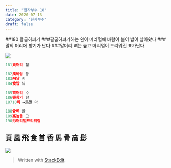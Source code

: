 ```yaml
---
title: "한자부수 18"
date: 2020-07-13
category: "한자부수"
draft: false
---
```


##180  팔굽혀펴기
###팔굽혀펴기하는 완이 머리혈에 바람이 불어 밥이 날아왔다
###말의 머리에 향기가 난다
###말머리 뼈는 높고 머리털이 드리워진 표가난다

![](https://i.ibb.co/Y3cw2nN/Screen-Shot-2020-07-13-at-12-05-05-PM.png)
```js
181頁머리 혈

182風바람 풍
183飛날 비
184食밥 식

185首머리 수
186香향기 향
18710획 →馬말 마

188骨뼈 골
189高높을 고
190髟머리털드리워질

```

## 頁 風 飛 食 首 香 馬 骨 高 髟
![](https://i.ibb.co/WGG7gWQ/180.png)

> Written with [StackEdit](https://stackedit.io/).
<!--stackedit_data:
eyJoaXN0b3J5IjpbMjE0MTU1Mjg4MywtMTUxMzgyMDkwMywyMD
U2NDczMTgzLC0xNTkzNzg5OTU0XX0=
-->